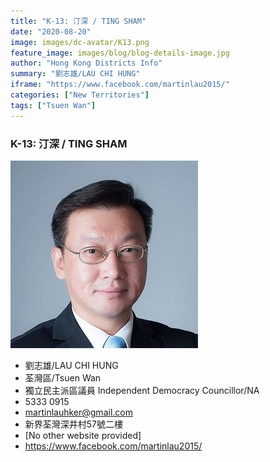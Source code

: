```yaml
---
title: "K-13: 汀深 / TING SHAM"
date: "2020-08-20"
image: images/dc-avatar/K13.png
feature_image: images/blog/blog-details-image.jpg
author: "Hong Kong Districts Info"
summary: "劉志雄/LAU CHI HUNG"
iframe: "https://www.facebook.com/martinlau2015/"
categories: ["New Territories"]
tags: ["Tsuen Wan"]
---
```


### K-13: 汀深 / TING SHAM  
![](/images/dc-avatar/K13.png)  

 - 劉志雄/LAU CHI HUNG  
 - 荃灣區/Tsuen Wan  
 - 獨立民主派區議員 Independent Democracy Councillor/NA  
 - 5333 0915  
 - martinlauhker@gmail.com  
 - 新界荃灣深井村57號二樓  
 - [No other website provided]  
 - https://www.facebook.com/martinlau2015/

